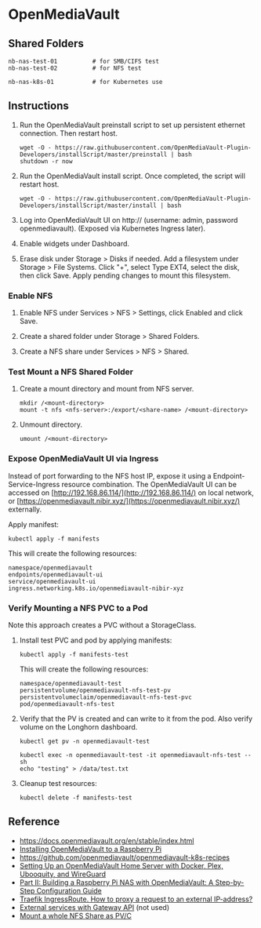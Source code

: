 # OpenMediaVault

## Shared Folders

```
nb-nas-test-01          # for SMB/CIFS test
nb-nas-test-02          # for NFS test

nb-nas-k8s-01           # for Kubernetes use
```

## Instructions

1. Run the OpenMediaVault preinstall script to set up persistent ethernet connection. Then restart host.
    ```
    wget -O - https://raw.githubusercontent.com/OpenMediaVault-Plugin-Developers/installScript/master/preinstall | bash
    shutdown -r now
    ```

2. Run the OpenMediaVault install script. Once completed, the script will restart host.
    ```
    wget -O - https://raw.githubusercontent.com/OpenMediaVault-Plugin-Developers/installScript/master/install | bash
    ```

3. Log into OpenMediaVault UI on http://<HOST-IP-ADDRESS> (username: admin, password openmediavault). (Exposed via Kubernetes Ingress later).

3. Enable widgets under Dashboard.

4. Erase disk under Storage > Disks if needed. Add a filesystem under Storage > File Systems. Click "+", select Type EXT4, select the disk, then click Save. Apply pending changes to mount this filesystem.

### Enable NFS

1. Enable NFS under Services > NFS > Settings, click Enabled and click Save.

2. Create a shared folder under Storage > Shared Folders.

3. Create a NFS share under Services > NFS > Shared. 

### Test Mount a NFS Shared Folder

1. Create a mount directory and mount from NFS server.
    ```
    mkdir /<mount-directory>
    mount -t nfs <nfs-server>:/export/<share-name> /<mount-directory>
    ```

2. Unmount directory.
    ```
    umount /<mount-directory>
    ```

### Expose OpenMediaVault UI via Ingress

Instead of port forwarding to the NFS host IP, expose it using a Endpoint-Service-Ingress resource combination. The OpenMediaVault UI can be accessed on [http://192.168.86.114/](http://192.168.86.114/) on local network, or [https://openmediavault.nibir.xyz/](https://openmediavault.nibir.xyz/) externally.

Apply manifest:
```
kubectl apply -f manifests
```

This will create the following resources:
```
namespace/openmediavault
endpoints/openmediavault-ui
service/openmediavault-ui
ingress.networking.k8s.io/openmediavault-nibir-xyz
```

### Verify Mounting a NFS PVC to a Pod

Note this approach creates a PVC without a StorageClass.

1. Install test PVC and pod by applying manifests:
    ```
    kubectl apply -f manifests-test
    ```

    This will create the following resources:
    ```
    namespace/openmediavault-test
    persistentvolume/openmediavault-nfs-test-pv
    persistentvolumeclaim/openmediavault-nfs-test-pvc
    pod/openmediavault-nfs-test
    ```

2. Verify that the PV is created and can write to it from the pod. Also verify volume on the Longhorn dashboard.
    ```
    kubectl get pv -n openmediavault-test

    kubectl exec -n openmediavault-test -it openmediavault-nfs-test -- sh
    echo "testing" > /data/test.txt
    ```

3. Cleanup test resources:
    ```
    kubectl delete -f manifests-test
    ```

## Reference

- https://docs.openmediavault.org/en/stable/index.html
- [Installing OpenMediaVault to a Raspberry Pi](https://pimylifeup.com/raspberry-pi-openmediavault/)
- https://github.com/openmediavault/openmediavault-k8s-recipes
- [Setting Up an OpenMediaVault Home Server with Docker, Plex, Ubooquity, and WireGuard](https://benjamintseng.com/2023/07/setting-up-an-openmediavault-home-server-with-docker-plex-ubooquity-and-wireguard/)
- [Part II: Building a Raspberry Pi NAS with OpenMediaVault: A Step-by-Step Configuration Guide](https://medium.com/@james.prakash/part-ii-building-a-raspberry-pi-nas-with-openmediavault-a-step-by-step-configuration-guide-1a177a6b1dce)
- [Traefik IngressRoute. How to proxy a request to an external IP-address?](https://serverfault.com/questions/1158275/traefik-ingressroute-how-to-proxy-a-request-to-an-external-ip-address)
- [External services with Gateway API](https://blog.stonegarden.dev/articles/2024/04/k8s-external-services/) (not used)
- [Mount a whole NFS Share as PV/C](https://discuss.kubernetes.io/t/mount-a-whole-nfs-share-as-pv-c/28770)
